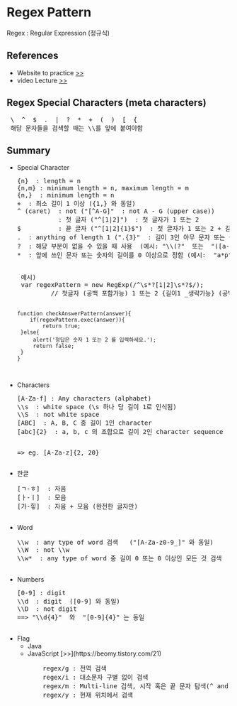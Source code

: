 # Regex Pattern
Regex : Regular Expression (정규식)

<h2>References</h2>
<ul>
 <li>
  Website to practice
  <a href="https://regexone.com/">
   >>
  </a>
 </li>
 <li>
  video Lecture
  <a href="https://www.youtube.com/watch?v=s_PfopWcMwI">
   >>
  </a>
 </li>
 </ul>

<h2>Regex Special Characters (meta characters)</h2>
<pre>
 \  ^  $  .  |  ?  *  +  (  )  [  {
 해당 문자들을 검색할 때는 \\를 앞에 붙여야함
</pre>


<h2>Summary</h2>
<ul>
  <li>
   Special Character
   <pre>
{n}  : length = n
{n,m} : minimum length = n, maximum length = m
{n,}  : minimum length = n
+  : 최소 길이 1 이상 ({1,} 와 동일)
^ (caret)  : not ("[^A-G]"  : not A - G (upper case))
           : 첫 글자 ("^[1|2]")  : 첫 글자가 1 또는 2
$          : 끝 글자 ("^[1|2]{1}$")  : 첫 글자가 1 또는 2 + 길이 1 + 끝 글자 1 또는 2 
.  : anything of length 1 (".{3}"  : 길이 3인 아무 문자 또는 숫자)
?  : 해당 부분이 없을 수 있을 때 사용  (예시: "\\(?"  또는  "([a-z]{3})?")
*  : 앞에 쓰인 문자 또는 숫자의 길이를 0 이상으로 정함 (예시:  "a*p" : p, ap, aaap 등 찾음)
  </pre>
 <pre>
 예시)
 var regexPattern = new RegExp(/^\s*?[1|2]\s*?$/); 
         // 첫글자 (공백 포함가능) 1 또는 2 {길이1 _생략가능} (공백 포함가능) 끝글자 1 또는 2

    function checkAnswerPattern(answer){
        if(regexPattern.exec(answer)){
            return true;
     }else{
         alert('정답은 숫자 1 또는 2 를 입력하세요.');
         return false;
     }
    }
</pre>
 </li>
 <li>
  Characters
  <pre>
[A-Za-f] : Any characters (alphabet)
\\s  : white space (\s 하나 당 길이 1로 인식됨)
\\S  : not white space 
[ABC]  : A, B, C 중 길이 1인 character
[abc]{2}  : a, b, c 의 조합으로 길이 2인 character sequence

=> eg. [A-Za-z]{2, 20}
  </pre>
 </li>
 <li>
  한글
  <pre>
[ㄱ-ㅎ]  : 자음
[ㅏ-ㅣ]  : 모음
[가-힣]  : 자음 + 모음 (완전한 글자만)
  </pre>
 </li>
 <li>
  Word
  <pre>
\\w  : any type of word 검색   ("[A-Za-z0-9_]" 와 동일)
\\W  : not \\w
\\w*  : any type of word 중 길이 0 또는 0 이상인 모든 것 검색
  </pre>
 </li>
 <li>
  Numbers
  <pre>
[0-9] : digit		
\\d  : digit  ([0-9] 와 동일)
\\D  : not digit
==> "\\d{4}"  와  "[0-9]{4}" 는 동일
  </pre>
 </li>
 <li>
  Flag
  <ul>
   <li>
    Java
   </li>
   <li>
    JavaScript [>>](https://beomy.tistory.com/21)
   <pre>
    regex/g : 전역 검색
    regex/i : 대소문자 구별 없이 검색
    regex/m : Multi-line 검색, 시작 혹은 끝 문자 탐색(^ and $)이 다중행에 적용되도록 합니다.
    regex/y : 현재 위치에서 검색
   </pre>
   </li>
 </ul>
</li>
</ul>
